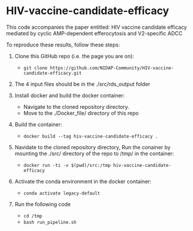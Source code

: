 # HIV-vaccine-candidate-efficacy
This code accompanies the paper entitled: HIV vaccine candidate efficacy mediated by cyclic AMP-dependent efferocytosis and V2-specific ADCC

To reproduce these results, follow these steps:

1.  Clone this GitHub repo (i.e. the page you are on):
    * ```git clone https://github.com/NIDAP-Community/HIV-vaccine-candidate-efficacy.git```

2.  The 4 input files should be in the ./src/rds_output folder

3.  Install docker and build the docker container:
    * Navigate to the cloned repository directory. 
    * Move to the ./Docker_file/ directory of this repo

4.  Build the container:
    * ```docker build --tag hiv-vaccine-candidate-efficacy .```

5.  Navidate to the cloned repository directory, Run the conainer by mounting the ./src/ directory of the repo to /tmp/ in the container:
    * ```docker run -ti -v $(pwd)/src:/tmp hiv-vaccine-candidate-efficacy```

6.  Activate the conda environment in the docker container:
    * ```conda activate legacy-default```

5.  Run the following code
    * ```cd /tmp```
    * ```bash run_pipeline.sh```

